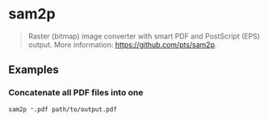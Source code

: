 # sam2p

> Raster (bitmap) image converter with smart PDF and PostScript (EPS) output. More information: <https://github.com/pts/sam2p>.

## Examples

### Concatenate all PDF files into one

```bash
sam2p *.pdf path/to/output.pdf
```
